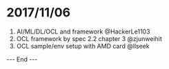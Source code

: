 # 2017/11/06

1. AI/ML/DL/OCL and framework @HackerLe1103
1. OCL framework by spec 2.2 chapter 3 @zjunweihit
1. OCL sample/env setup with AMD card @llseek

--- End ---
